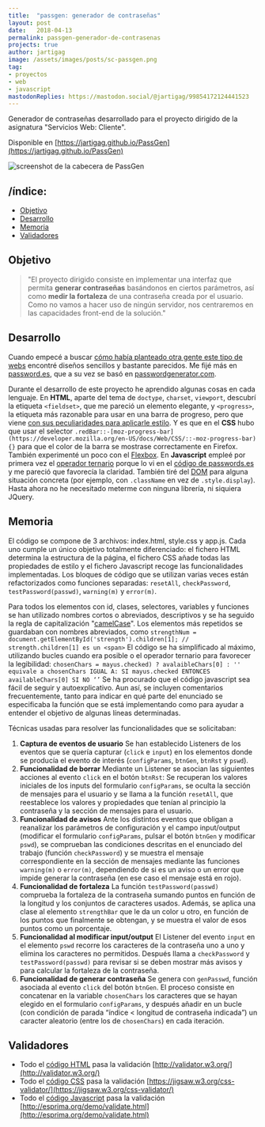 ```yaml
---
title:  "passgen: generador de contraseñas"
layout: post
date:   2018-04-13
permalink: passgen-generador-de-contrasenas
projects: true
author: jartigag
image: /assets/images/posts/sc-passgen.png
tag:
- proyectos
- web
- javascript
mastodonReplies: https://mastodon.social/@jartigag/99854172124441523
---
```


Generador de contraseñas desarrollado para el proyecto dirigido de la asignatura "Servicios Web: Cliente".

Disponible en [https://jartigag.github.io/PassGen](https://jartigag.github.io/PassGen)  

![screenshot de la cabecera de PassGen]({{site.baseurl}}/assets/images/posts/sc-passgen.png)

## /índice:
- [Objetivo](#objetivo)
- [Desarrollo](#desarrollo)
- [Memoria](#memoria)
- [Validadores](#validadores)

## Objetivo

> "El proyecto dirigido consiste en implementar una interfaz que permita **generar contraseñas** basándonos en ciertos parámetros, así como **medir
> la fortaleza** de una contraseña creada por el usuario. Como no vamos a hacer uso de ningún servidor, nos centraremos en las capacidades front-end
> de la solución."

## Desarrollo

Cuando empecé a buscar [cómo había planteado otra gente este tipo de webs](https://duckduckgo.com/?q=password+generator&ia=answer) encontré diseños
sencillos y bastante parecidos. Me fijé más en [password.es](https://password.es/), que a su vez se basó en
[passwordgenerator.com](http://www.freepasswordgenerator.com/).

Durante el desarrollo de este proyecto he aprendido algunas cosas en cada lenguaje.  En **HTML**, aparte del tema de `doctype`, `charset`,
`viewport`, descubrí la etiqueta `<fieldset>`, que me pareció un elemento elegante, y `<progress>`, la etiqueta más razonable para usar en una barra
de progreso, pero que viene [con sus peculiaridades para aplicarle estilo](https://css-tricks.com/html5-progress-element/).  Y es que en el **CSS**
hubo que usar el selector `.redBar::-[moz-progress-bar](https://developer.mozilla.org/en-US/docs/Web/CSS/::-moz-progress-bar){}` para que el color de
la barra se mostrase correctamente en Firefox. También experimenté un poco con el [Flexbox](https://www.w3schools.com/csS/css3_flexbox.asp).  En
**Javascript** empleé por primera vez el [operador ternario](https://es.wikipedia.org/wiki/Operador_ternario) porque lo vi en el [código de
passwords.es](https://password.es/en/js/script.js) y me pareció que favorecía la claridad. También tiré del
[DOM](https://www.w3schools.com/js/js_htmldom.asp) para alguna situación concreta (por ejemplo, con `.className` en vez de `.style.display`). Hasta
ahora no he necesitado meterme con ninguna librería, ni siquiera JQuery.

## Memoria

El código se compone de 3 archivos: index.html, style.css y app.js. Cada uno cumple un único objetivo totalmente diferenciado: el fichero HTML
determina la estructura de la página, el fichero CSS añade todas las propiedades de estilo y el fichero Javascript recoge las funcionalidades
implementadas.  Los bloques de código que se utilizan varias veces están refactorizados como funciones separadas: `resetAll`, `checkPassword`,
`testPassword(passwd)`, `warning(m)` y `error(m)`.

Para todos los elementos con id, clases, selectores, variables y funciones se han utilizado nombres cortos o abreviados, descriptivos y se ha seguido
la regla de capitalización "[camelCase](https://es.wikipedia.org/wiki/CamelCase)". Los elementos más repetidos se guardaban con nombres abreviados,
como  ``` strengthNum = document.getElementById('strength').children[1]; // strength.children[1] es un <span> ``` El código se ha simplificado al
máximo, utilizando bucles cuando era posible o el operador ternario para favorecer la legibilidad:  ``` chosenChars = mayus.checked) ?
avalaibleChars[0] : '' equivale a chosenChars IGUAL A: SI mayus.checked ENTONCES availableChars[0] SI NO ‘’ ``` Se ha procurado que el código
javascript sea fácil de seguir y autoexplicativo. Aun así, se incluyen comentarios frecuentemente, tanto para indicar en qué parte del enunciado se
especificaba la función que se está implementando como para ayudar a entender el objetivo de algunas líneas determinadas.

Técnicas usadas para resolver las funcionalidades que se solicitaban:
1. **Captura de eventos de usuario** Se han establecido Listeners de los eventos que se quería capturar (`click` e `input`) en los elementos donde se
producía el evento de interés (`configParams`, `btnGen`, `btnRst` y `pswd`).
2. **Funcionalidad de borrar** Mediante un Listener se asocian las siguientes acciones al evento `click` en el botón `btnRst`:  Se recuperan los
valores iniciales de los inputs del formulario `configParams`, se oculta la sección de mensajes para el usuario y se llama a la función `resetAll`,
que reestablece los valores y propiedades que tenían al principio la contraseña y la sección de mensajes para el usuario.
3. **Funcionalidad de avisos** Ante los distintos eventos que obligan a reanalizar los parámetros de configuración y el campo input/output (modificar
el formulario `configParams`, pulsar el botón `btnGen` y modificar `pswd`), se comprueban las condiciones descritas en el enunciado del trabajo
(función `checkPassword`) y se muestra el mensaje correspondiente en la sección de mensajes mediante las funciones `warning(m)` o `error(m)`,
dependiendo de si es un aviso o un error que impide generar la contraseña (en ese caso el mensaje está en rojo).
4. **Funcionalidad de fortaleza** La función `testPassword(passwd)` comprueba la fortaleza de la contraseña sumando puntos en función de la longitud
y los conjuntos de caracteres usados. Además, se aplica una clase al elemento `strengthBar` que le da un color u otro, en función de los puntos que
finalmente se obtengan, y se muestra el valor de esos puntos como un porcentaje.
5. **Funcionalidad al modificar input/output** El Listener del evento `input` en el elemento `pswd` recorre los caracteres de la contraseña uno a uno
y elimina los caracteres no permitidos. Después llama a `checkPassword` y `testPassword(passwd)` para revisar si se deben mostrar más avisos y para
calcular la fortaleza de la contraseña.
6. **Funcionalidad de generar contraseña** Se genera con `genPasswd`, función asociada al evento `click` del botón `btnGen`. El proceso consiste en
concatenar en la variable `chosenChars` los caracteres que se hayan elegido en el formulario `configParams`, y después añadir en un bucle (con
condición de parada “índice < longitud de contraseña indicada”) un caracter aleatorio (entre los de `chosenChars`) en cada iteración.

## Validadores

- Todo el [código HTML](https://github.com/jartigag/PassGen/blob/master/index.html) pasa la validación
  [http://validator.w3.org/](http://validator.w3.org/)
- Todo el [código CSS](https://github.com/jartigag/PassGen/blob/master/assets/style.css) pasa la validación
  [https://jigsaw.w3.org/css-validator/](https://jigsaw.w3.org/css-validator/)
- Todo el [código Javascript](https://github.com/jartigag/PassGen/blob/master/assets/app.js) pasa la validación
  [http://esprima.org/demo/validate.html](http://esprima.org/demo/validate.html)
